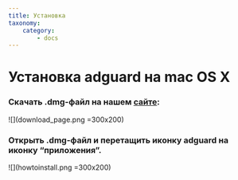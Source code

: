 ```yaml
---
title: Установка
taxonomy:
    category:
        - docs
---
```


# Установка adguard на mac OS X 

### Скачать .dmg-файл на нашем [сайте](https://adguard.com/en/adguard-mac/overview.html):
![](download_page.png =300x200)

### Открыть .dmg-файл и перетащить иконку adguard на иконку “приложения”.
![](howtoinstall.png =300x200)